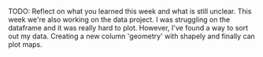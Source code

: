 TODO: Reflect on what you learned this week and what is still unclear.
This week we're also working on the data project. I was struggling on the dataframe and it was really hard to plot. However, I've found a way to sort out my data. Creating a new column 'geometry' with shapely and finally can plot maps.
